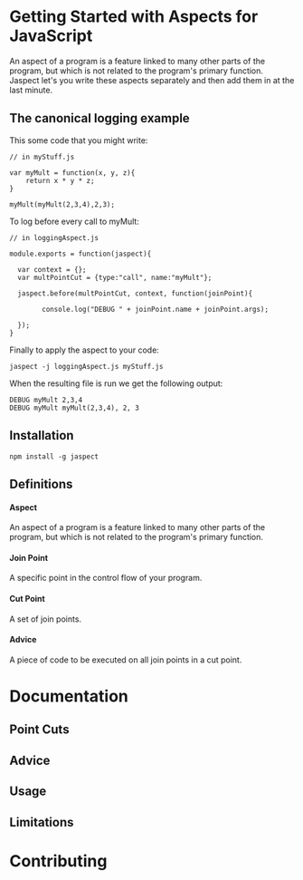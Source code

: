 # Getting Started with Aspects for JavaScript
An aspect of a program is a feature linked to many other parts of the program, but which is not related to the program's primary function.
Jaspect let's you write these aspects separately and then add them in at the last minute.

## The canonical logging example

This some code that you might write:

```
// in myStuff.js

var myMult = function(x, y, z){
    return x * y * z;
}

myMult(myMult(2,3,4),2,3);
```

To log before every call to myMult:

```
// in loggingAspect.js

module.exports = function(jaspect){

  var context = {};
  var multPointCut = {type:"call", name:"myMult"};
  
  jaspect.before(multPointCut, context, function(joinPoint){
        
        console.log("DEBUG " + joinPoint.name + joinPoint.args);
        
  });
}
```

Finally to apply the aspect to your code:

```
jaspect -j loggingAspect.js myStuff.js
```

When the resulting file is run we get the following output:

```
DEBUG myMult 2,3,4
DEBUG myMult myMult(2,3,4), 2, 3

```


## Installation

```
npm install -g jaspect
```

## Definitions

#### Aspect
An aspect of a program is a feature linked to many other parts of the program, but which is not related to the program's primary function.

#### Join Point
A specific point in the control flow of your program.

#### Cut Point
A set of join points.

#### Advice
A piece of code to be executed on all join points in a cut point.

# Documentation

## Point Cuts

## Advice

## Usage

## Limitations

# Contributing


